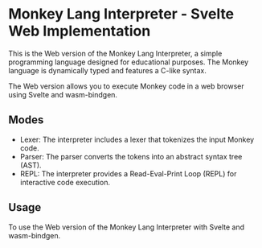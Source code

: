 # Monkey Lang Interpreter - Svelte Web Implementation

This is the Web version of the Monkey Lang Interpreter, a simple programming language designed for educational purposes. The Monkey language is dynamically typed and features a C-like syntax.

The Web version allows you to execute Monkey code in a web browser using Svelte and wasm-bindgen.

## Modes

-   Lexer: The interpreter includes a lexer that tokenizes the input Monkey code.
-   Parser: The parser converts the tokens into an abstract syntax tree (AST).
-   REPL: The interpreter provides a Read-Eval-Print Loop (REPL) for interactive code execution.

## Usage

To use the Web version of the Monkey Lang Interpreter with Svelte and wasm-bindgen.
